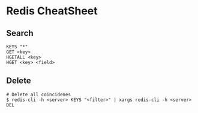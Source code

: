 # Redis CheatSheet

## Search

```
KEYS "*"
GET <key>
HGETALL <key>
HGET <key> <field>
```

## Delete

```
# Delete all coincidenes
$ redis-cli -h <server> KEYS "<filter>" | xargs redis-cli -h <server> DEL
```